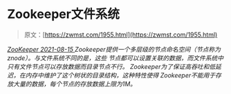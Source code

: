 <!--yml
category: 未分类
date: 0001-01-01 00:00:00
-->

# Zookeeper文件系统

> 原文：[https://zwmst.com/1955.html](https://zwmst.com/1955.html)

   [ *ZooKeeper* ](https://zwmst.com/zookeeper)*[ <time datetime="2021-08-15T16:58:02+08:00"> 2021-08-15 </time> ](https://zwmst.com/1955.html)  Zookeeper提供一个多层级的节点命名空间（节点称为znode）。与文件系统不同的是，这些 节点都可以设置关联的数据，而文件系统中只有文件节点可以存放数据而目录节点不行。 Zookeeper为了保证高吞吐和低延迟，在内存中维护了这个树状的目录结构，这种特性使得 Zookeeper不能用于存放大量的数据，每个节点的存放数据上限为1M。*